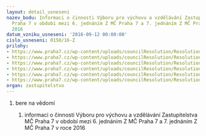 ```yaml
---
layout: detail_usneseni
nazev_bodu: Informaci o činnosti Výboru pro výchovu a vzdělávání Zastupitelstva MČ
  Praha 7 v období mezi 6. jednáním Z MČ Praha 7 a 7. jednáním Z MČ Praha 7 v roce
  2016
datum_vzniku_usneseni: '2016-09-12 00:00:00'
cislo_usneseni: 0150/16-Z
prilohy:
- https://www.praha7.cz/wp-content/uploads/councilResolution/Resolutions/27444/export/c1Duvodovazprava7jednaniVVV~104029.doc
- https://www.praha7.cz/wp-content/uploads/councilResolution/Resolutions/27444/export/c2PrehledinvesticnichakciOSK2016~104028.xlsx
- https://www.praha7.cz/wp-content/uploads/councilResolution/Resolutions/27444/export/c3proplaceni_za_skolni_rok_vcetne_poctu_deti~104027.xlsx
- https://www.praha7.cz/wp-content/uploads/councilResolution/Resolutions/27444/export/c4DemografickastudieMCPraha7cerven2016~104026.pdf
- https://www.praha7.cz/wp-content/uploads/councilResolution/Resolutions/27444/export/ZapiszVVVZMCP7c72016~104025.docx
- https://www.praha7.cz/wp-content/uploads/councilResolution/Resolutions/27444/export/export~301527.pdf
organ: zastupitelstvo
---
```

<OL class=urzList_view id=urzList>
<LI class=urzClass1><SPAN name="1">bere na vědomí</SPAN> 
<OL class=urzOlClass>
<LI class=urzClass2 style="TEXT-ALIGN: left"><SPAN>
<P>informaci o činnosti Výboru pro výchovu a vzdělávání Zastupitelstva MČ Praha 7 v období mezi 6. jednáním Z MČ Praha 7 a 7. jednáním Z MČ Praha 7 v roce 2016</P></SPAN></LI></OL></LI></OL>